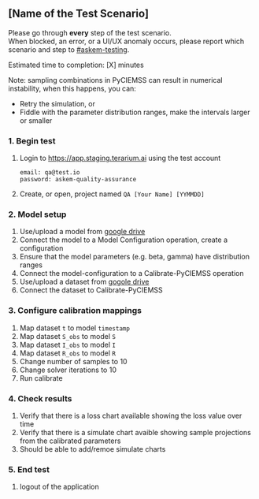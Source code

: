 ## [Name of the Test Scenario]
Please go through __every__ step of the test scenario.\
When blocked, an error, or a UI/UX anomaly occurs, please report which scenario and step to [\#askem-testing](https://unchartedsoftware.slack.com/archives/C06FGLXB2CE).

Estimated time to completion: [X] minutes

Note: sampling combinations in PyCIEMSS can result in numerical instability, when this happens, you can:
- Retry the simulation, or
- Fiddle with the parameter distribution ranges, make the intervals larger or smaller

### 1. Begin test
1. Login to https://app.staging.terarium.ai using the test account
    ```
    email: qa@test.io
    password: askem-quality-assurance
    ```
2. Create, or open, project named `QA [Your Name] [YYMMDD]`

### 2. Model setup
1. Use/upload a model from [google drive](https://drive.google.com/drive/folders/1hjxiggCkBCofjCQgf9gXZEHBLkBqaVwe)
2. Connect the model to a Model Configuration operation, create a configuration
3. Ensure that the model parameters (e.g. beta, gamma) have distribution ranges
4. Connect the model-configuration to a Calibrate-PyCIEMSS operation
5. Use/upload a dataset from [gogole drive](https://drive.google.com/drive/folders/1hjxiggCkBCofjCQgf9gXZEHBLkBqaVwe)
6. Connect the dataset to Calibrate-PyCIEMSS


### 3. Configure calibration mappings
1. Map dataset `t` to model `timestamp`
2. Map dataset `S_obs` to model `S`
3. Map dataset `I_obs` to model `I`
4. Map dataset `R_obs` to model `R`
5. Change number of samples to 10
6. Change solver iterations to 10
7. Run calibrate


### 4. Check results
1. Verify that there is a loss chart available showing the loss value over time
2. Verify that there is a simulate chart avaible showing sample projections from the calibrated parameters
3. Should be able to add/remoe simulate charts


### 5. End test
1. logout of the application 
